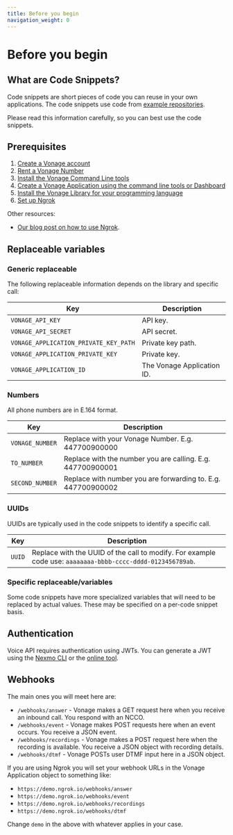 ```yaml
---
title: Before you begin
navigation_weight: 0
---
```


# Before you begin

## What are Code Snippets?

Code snippets are short pieces of code you can reuse in your own applications.
The code snippets use code from [example repositories](https://github.com/topics/nexmo-quickstart).

Please read this information carefully, so you can best use the code snippets.  

## Prerequisites

1. [Create a Vonage account](/account/guides/dashboard-management#create-and-configure-a-nexmo-account)
2. [Rent a Vonage Number](/numbers/guides/number-management#rent-a-virtual-number)
3. [Install the Vonage Command Line tools](/tools)
4. [Create a Vonage Application using the command line tools or Dashboard](/concepts/guides/applications#getting-started-with-applications)
5. [Install the Vonage Library for your programming language](/tools)
6. [Set up Ngrok](https://ngrok.com)

Other resources:

- [Our blog post on how to use Ngrok](https://www.nexmo.com/blog/2017/07/04/local-development-nexmo-ngrok-tunnel-dr/).

## Replaceable variables

### Generic replaceable

The following replaceable information depends on the library and specific call:

Key |	Description
-- | --
`VONAGE_API_KEY` | API key.
`VONAGE_API_SECRET` | API secret.
`VONAGE_APPLICATION_PRIVATE_KEY_PATH` |  Private key path.
`VONAGE_APPLICATION_PRIVATE_KEY` | Private key.
`VONAGE_APPLICATION_ID` | The Vonage Application ID.

### Numbers

All phone numbers are in E.164 format.

Key |	Description
-- | --
`VONAGE_NUMBER` | Replace with your Vonage Number. E.g. 447700900000
`TO_NUMBER` | Replace with the number you are calling. E.g. 447700900001
`SECOND_NUMBER` | Replace with number you are forwarding to. E.g. 447700900002

### UUIDs

UUIDs are typically used in the code snippets to identify a specific call.

Key |	Description
-- | --
`UUID` | Replace with the UUID of the call to modify. For example code use: `aaaaaaaa-bbbb-cccc-dddd-0123456789ab`.

### Specific replaceable/variables

Some code snippets have more specialized variables that will need to be
replaced by actual values. These may be specified on a per-code snippet basis.

## Authentication

Voice API requires authentication using JWTs. You can generate a JWT using the [Nexmo CLI](/concepts/authentication) or the [online tool](/jwt).

## Webhooks

The main ones you will meet here are:

* `/webhooks/answer` - Vonage makes a GET request here when you receive an inbound call. You respond with an NCCO.
* `/webhooks/event` - Vonage makes POST requests here when an event occurs. You receive a JSON event.
* `/webhooks/recordings` - Vonage makes a POST request here when the recording is available. You receive a JSON object with recording details.
* `/webhooks/dtmf` - Vonage POSTs user DTMF input here in a JSON object.

If you are using Ngrok you will set your webhook URLs in the Vonage Application object to
something like:

* `https://demo.ngrok.io/webhooks/answer`
* `https://demo.ngrok.io/webhooks/event`
* `https://demo.ngrok.io/webhooks/recordings`
* `https://demo.ngrok.io/webhooks/dtmf`

Change `demo` in the above with whatever applies in your case.
